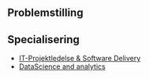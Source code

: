 ## Problemstilling

## Specialisering
- [IT-Projektledelse & Software Delivery](valgfag/pl.md)
- [DataScience and analytics](valgfag/md)